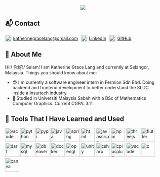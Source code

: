 <p align="center">
  <img src="https://capsule-render.vercel.app/api?type=rounded&height=284&color=gradient&text=⋆.ೃ࿔🌸*:･%20Hello!⋆.ೃ࿔🌸*:･%20&textBg=false&fontSize=50&animation=twinkling&fontAlign=50"/>
</p>

## 📬 Contact
<div style="height:fit-content;display:flex;flex-wrap:wrap; gap: 10px;"><span style="display:inline-flex;align-items:center;gap:6px;height:20px;">
      <img src="https://cdn-icons-png.flaticon.com/128/15889/15889542.png" width="20" height="20" />
      <a href="mailto:katherinegracelang@gmail.com">katherinegracelang@gmail.com</a>
    </span>

<span style="display:inline-flex;align-items:center;gap:6px;height:20px;">
      <img src="https://cdn-icons-png.flaticon.com/512/145/145807.png" width="20" height="20" />
      <a href="https://www.linkedin.com/in/katherine-g-lang">LinkedIn</a>
    </span>

<span style="display:inline-flex;align-items:center;gap:6px;height:20px;">
      <img src="https://cdn-icons-png.flaticon.com/128/2111/2111432.png" width="20" height="20" />
      <a href="https://github.com/GalacticEmperorJin">GitHub</a>
    </span>

</div>


## 👋 About Me
Hi!/ 你好!/ Salam! I am Katherine Grace Lang and currently at Selangor, Malaysia. Things you should know about me:
- 😎 I'm currently a software engineer intern in Fermion Sdn Bhd. Doing backend and frontend development to better understand the SLDC inside a Insurtech industry.
- 📔 Studied in Universiti Malaysia Sabah with a BSc of Mathematics Computer Graphics. Current CGPA: 3.11

## 🔧 Tools That I Have Learned and Used
<p align="left">
<img src="https://cdn.jsdelivr.net/gh/devicons/devicon/icons/vscode/vscode-original.svg" alt="vscode" width="45" height="45"/>
<img src="https://cdn.jsdelivr.net/gh/devicons/devicon@latest/icons/python/python-original.svg" alt="python" width="45" height="45"/>
<img src="https://cdn.jsdelivr.net/gh/devicons/devicon@latest/icons/pypi/pypi-original.svg" alt="pypi" width="45" height="45"/>
<img src="https://cdn.jsdelivr.net/gh/devicons/devicon@latest/icons/java/java-original-wordmark.svg" alt="java" width="45" height="45"/>          
<img src="https://cdn.jsdelivr.net/gh/devicons/devicon@latest/icons/spring/spring-original.svg" alt="spring" width="45" height="45"/>
<img src="https://cdn.jsdelivr.net/gh/devicons/devicon@latest/icons/html5/html5-original.svg" alt="html" width="45" height="45"/>          
<img src="https://cdn.jsdelivr.net/gh/devicons/devicon@latest/icons/javascript/javascript-original.svg" alt="javascript" width="45" height="45"/>
<img src="https://cdn.jsdelivr.net/gh/devicons/devicon@latest/icons/npm/npm-original-wordmark.svg" alt="npm" width="45" height="45"/>          
<img src="https://cdn.jsdelivr.net/gh/devicons/devicon@latest/icons/threejs/threejs-original-wordmark.svg" alt="threejs" width="45" height="45"/>            
<img src="https://cdn.jsdelivr.net/gh/devicons/devicon@latest/icons/flutter/flutter-original.svg" alt="flutter" width="45" height="45"/>
<img src="https://cdn.jsdelivr.net/gh/devicons/devicon@latest/icons/dart/dart-original.svg" alt="dart" width="45" height="45"/>
<img src="https://cdn.jsdelivr.net/gh/devicons/devicon@latest/icons/mysql/mysql-original-wordmark.svg" alt="mysql" width="45" height="45"/>
<img src="https://cdn.jsdelivr.net/gh/devicons/devicon@latest/icons/dbeaver/dbeaver-original.svg" alt="dbeaver" width="45" height="45"/>
<img src="https://cdn.jsdelivr.net/gh/devicons/devicon@latest/icons/docker/docker-original-wordmark.svg" alt="docker" width="45" height="45"/>
<img src="https://cdn.jsdelivr.net/gh/devicons/devicon@latest/icons/opengl/opengl-original.svg" alt="opengl" width="45" height="45"/>
<img src="https://cdn.jsdelivr.net/gh/devicons/devicon@latest/icons/unity/unity-original.svg" alt="unity" width="45" height="45"/>
<img src="https://cdn.jsdelivr.net/gh/devicons/devicon@latest/icons/csharp/csharp-original.svg" alt="csharp" width="45" height="45"/>
<img src="https://cdn.jsdelivr.net/gh/devicons/devicon@latest/icons/cplusplus/cplusplus-original.svg" alt="cplusplus" width="45" height="45"/>
<img src="https://cdn.jsdelivr.net/gh/devicons/devicon@latest/icons/vscode/vscode-original.svg" alt="vscode" width="45" height="45"/>
<img src="https://devicon-website.vercel.app/api/c/original.svg" alt="c" width="45" height="45"/>
<img src="https://cdn.jsdelivr.net/gh/devicons/devicon@latest/icons/canva/canva-original.svg" alt="canva" width="45" height="45"/>
</p>

